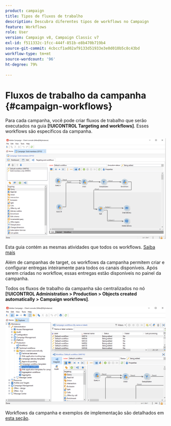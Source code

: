 ```yaml
---
product: campaign
title: Tipos de fluxos de trabalho
description: Descubra diferentes tipos de workflows no Campaign
feature: Workflows
role: User
version: Campaign v8, Campaign Classic v7
exl-id: f511332c-1fcc-444f-851b-e8b470b719b4
source-git-commit: 4cbccf1ad02af9133d51933e3e0d010b5c8c43bd
workflow-type: tm+mt
source-wordcount: '96'
ht-degree: 79%

---
```


# Fluxos de trabalho da campanha {#campaign-workflows}

Para cada campanha, você pode criar fluxos de trabalho que serão executados na guia **[!UICONTROL Targeting and workflows]**. Esses workflows são específicos da campanha.

![](assets/wf-in-op-edit-delivery-tab.png)

Esta guia contém as mesmas atividades que todos os workflows. [Saiba mais](#implementation-steps-)

Além de campanhas de target, os workflows da campanha permitem criar e configurar entregas inteiramente para todos os canais disponíveis. Após serem criadas no workflow, essas entregas estão disponíveis no painel da campanha.

Todos os fluxos de trabalho da campanha são centralizados no nó **[!UICONTROL Administration > Production > Objects created automatically > Campaign workflows]**.

![](assets/campaigns_wf.png)

Workflows da campanha e exemplos de implementação são detalhados em [esta seção](../campaigns/marketing-campaign-target.md).
